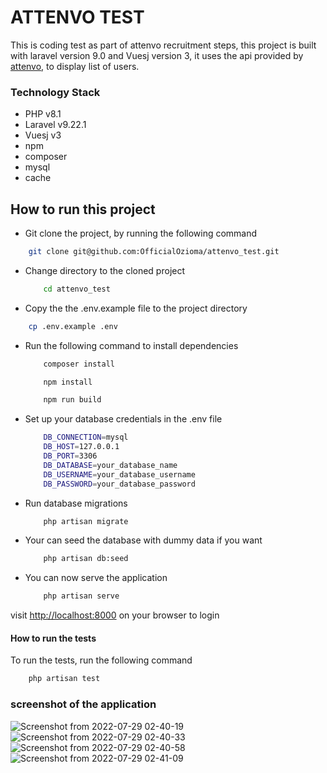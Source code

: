 # ATTENVO TEST

This is coding test as part of attenvo recruitment steps, this project is built with laravel version 9.0 and Vuesj version 3, it uses the api provided by [attenvo](https://reqres.in/), to display list of users.

### Technology Stack

* PHP v8.1
* Laravel v9.22.1  
* Vuesj v3
* npm
* composer
* mysql
* cache

## How to run this project

* Git clone the project, by running the following command

```sh
    git clone git@github.com:OfficialOzioma/attenvo_test.git

 ```

* Change directory to the cloned project

    ```sh
        cd attenvo_test
    ```

* Copy the the .env.example file to the project directory

```sh
    cp .env.example .env
```

* Run the following command to install dependencies
  
    ```sh
        composer install
    ```

    ```sh
        npm install
    ```

    ```sh
        npm run build
    ```

* Set up your database credentials in the .env file
  
    ```sh
        DB_CONNECTION=mysql
        DB_HOST=127.0.0.1
        DB_PORT=3306
        DB_DATABASE=your_database_name
        DB_USERNAME=your_database_username
        DB_PASSWORD=your_database_password
    ```

* Run database migrations
  
    ```sh
        php artisan migrate
    ```

* Your can seed the database with dummy data if you want
  
    ```sh
        php artisan db:seed
    ```

* You can now serve the application
  
    ```sh
        php artisan serve
    ```

visit <http://localhost:8000> on your browser to login

#### How to run the tests

 To run the tests, run the following command

 ```sh
     php artisan test
 ```

### screenshot of the application

![Screenshot from 2022-07-29 02-40-19](https://user-images.githubusercontent.com/28990981/181665637-65c08ea3-2e7e-4f80-8148-a48a713691a0.png)
![Screenshot from 2022-07-29 02-40-33](https://user-images.githubusercontent.com/28990981/181665646-de381794-9de5-4ce6-be25-ded535862414.png)
![Screenshot from 2022-07-29 02-40-58](https://user-images.githubusercontent.com/28990981/181665649-0d8c8bde-56b2-4dfa-b919-0519e732c982.png)
![Screenshot from 2022-07-29 02-41-09](https://user-images.githubusercontent.com/28990981/181665653-577201de-acba-4e0a-8153-1d9b3dac4fde.png)
